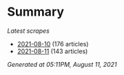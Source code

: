 # Summary
*Latest scrapes*
* [2021-08-10](https://github.com/nuuuwan/news_lk/blob/data/news_lk.2021-08-10.json) (176 articles)
* [2021-08-11](https://github.com/nuuuwan/news_lk/blob/data/news_lk.2021-08-11.json) (143 articles)

*Generated at 05:11PM, August 11, 2021*